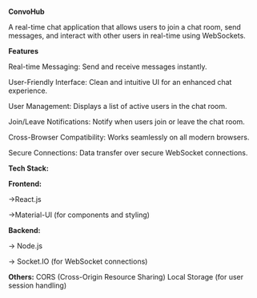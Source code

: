 **ConvoHub** 

A real-time chat application that allows users to join a chat room, send messages, and interact with other users in real-time using WebSockets.

**Features**

 Real-time Messaging: Send and receive messages instantly.

 User-Friendly Interface: Clean and intuitive UI for an enhanced chat experience.

 User Management: Displays a list of active users in the chat room.

 Join/Leave Notifications: Notify when users join or leave the chat room.

 Cross-Browser Compatibility: Works seamlessly on all modern browsers.

 Secure Connections: Data transfer over secure WebSocket connections.

**Tech Stack:**

**Frontend:**

->React.js

->Material-UI (for components and styling)

**Backend:**

-> Node.js

-> Socket.IO (for WebSocket connections)

**Others:**
CORS (Cross-Origin Resource Sharing)
Local Storage (for user session handling)
